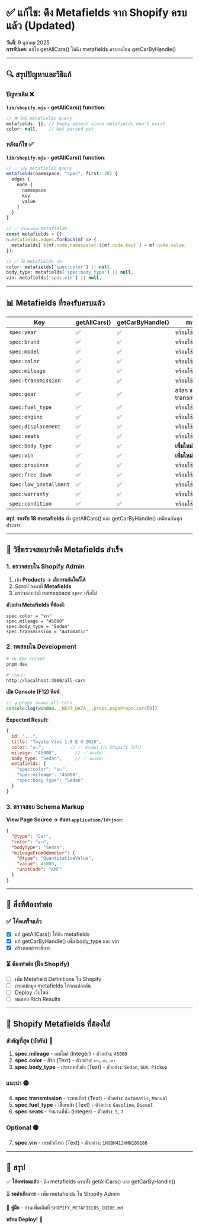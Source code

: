 # ✅ แก้ไข: ดึง Metafields จาก Shopify ครบแล้ว (Updated)

**วันที่**: 9 ตุลาคม 2025  
**การอัปเดต**: แก้ไข getAllCars() ให้ดึง metafields ครบเหมือน getCarByHandle()

---

## 🔍 สรุปปัญหาและวิธีแก้

### ปัญหาเดิม ❌

**`lib/shopify.mjs` - getAllCars() function**:
```javascript
// ❌ ไม่มี metafields query
metafields: {}, // Empty object since metafields don't exist
color: null,    // Not parsed yet
```

### หลังแก้ไข ✅

**`lib/shopify.mjs` - getAllCars() function**:
```javascript
// ✅ เพิ่ม metafields query
metafields(namespace: "spec", first: 20) {
  edges {
    node {
      namespace
      key
      value
    }
  }
}

// ✅ ประมวลผล metafields
const metafields = {};
n.metafields.edges.forEach(mf => {
  metafields[`${mf.node.namespace}:${mf.node.key}`] = mf.node.value;
});

// ✅ ใช้ metafields จริง
color: metafields['spec:color'] || null,
body_type: metafields['spec:body_type'] || null,
vin: metafields['spec:vin'] || null,
```

---

## 📊 Metafields ที่รองรับครบแล้ว

| Key | getAllCars() | getCarByHandle() | สถานะ |
|-----|--------------|------------------|--------|
| `spec:year` | ✅ | ✅ | พร้อมใช้ |
| `spec:brand` | ✅ | ✅ | พร้อมใช้ |
| `spec:model` | ✅ | ✅ | พร้อมใช้ |
| `spec:color` | ✅ | ✅ | พร้อมใช้ |
| `spec:mileage` | ✅ | ✅ | พร้อมใช้ |
| `spec:transmission` | ✅ | ✅ | พร้อมใช้ |
| `spec:gear` | ✅ | ✅ | alias ของ transmission |
| `spec:fuel_type` | ✅ | ✅ | พร้อมใช้ |
| `spec:engine` | ✅ | ✅ | พร้อมใช้ |
| `spec:displacement` | ✅ | ✅ | พร้อมใช้ |
| `spec:seats` | ✅ | ✅ | พร้อมใช้ |
| `spec:body_type` | ✅ | ✅ | **เพิ่มใหม่** |
| `spec:vin` | ✅ | ✅ | **เพิ่มใหม่** |
| `spec:province` | ✅ | ✅ | พร้อมใช้ |
| `spec:free_down` | ✅ | ✅ | พร้อมใช้ |
| `spec:low_installment` | ✅ | ✅ | พร้อมใช้ |
| `spec:warranty` | ✅ | ✅ | พร้อมใช้ |
| `spec:condition` | ✅ | ✅ | พร้อมใช้ |

**สรุป**: **รองรับ 18 metafields** ทั้ง getAllCars() และ getCarByHandle() เหมือนกันทุกประการ

---

## 🎯 วิธีตรวจสอบว่าดึง Metafields สำเร็จ

### 1. ตรวจสอบใน Shopify Admin

1. เข้า **Products → เลือกรถคันใดก็ได้**
2. Scroll ลงมาที่ **Metafields**
3. ตรวจสอบว่ามี namespace `spec` หรือไม่

**ตัวอย่าง Metafields ที่ต้องมี**:
```
spec.color = "ขาว"
spec.mileage = "45000"
spec.body_type = "Sedan"
spec.transmission = "Automatic"
```

### 2. ทดสอบใน Development

```bash
# รัน dev server
pnpm dev

# เปิดหน้า
http://localhost:3000/all-cars
```

**เปิด Console (F12) พิมพ์**:
```javascript
// ดู props ของหน้า all-cars
console.log(window.__NEXT_DATA__.props.pageProps.cars[0])
```

**Expected Result**:
```javascript
{
  id: "...",
  title: "Toyota Vios 1.5 E ปี 2016",
  color: "ขาว",          // ✅ ต้องมีค่า (ถ้า Shopify ใส่ไว้)
  mileage: "45000",       // ✅ ต้องมีค่า
  body_type: "Sedan",     // ✅ ต้องมีค่า
  metafields: {
    "spec:color": "ขาว",
    "spec:mileage": "45000",
    "spec:body_type": "Sedan"
  }
}
```

### 3. ตรวจสอบ Schema Markup

**View Page Source → ค้นหา `application/ld+json`**:

```json
{
  "@type": "Car",
  "color": "ขาว",
  "bodyType": "Sedan",
  "mileageFromOdometer": {
    "@type": "QuantitativeValue",
    "value": 45000,
    "unitCode": "KMT"
  }
}
```

---

## 🚀 สิ่งที่ต้องทำต่อ

### ✅ โค้ดเสร็จแล้ว

- [x] แก้ getAllCars() ให้ดึง metafields
- [x] แก้ getCarByHandle() เพิ่ม body_type และ vin
- [x] สร้างเอกสารอธิบาย

### ⏳ ต้องทำต่อ (ฝั่ง Shopify)

- [ ] เพิ่ม Metafield Definitions ใน Shopify
- [ ] กรอกข้อมูล metafields ให้รถแต่ละคัน
- [ ] Deploy เว็บไซต์
- [ ] ทดสอบ Rich Results

---

## 📝 Shopify Metafields ที่ต้องใส่

### สำคัญที่สุด (บังคับ) 🔴

1. **spec.mileage** - เลขไมล์ (Integer) - ตัวอย่าง: `45000`
2. **spec.color** - สีรถ (Text) - ตัวอย่าง: `ขาว`, `ดำ`, `เทา`
3. **spec.body_type** - ประเภทตัวถัง (Text) - ตัวอย่าง: `Sedan`, `SUV`, `Pickup`

### แนะนำ 🟡

4. **spec.transmission** - ระบบเกียร์ (Text) - ตัวอย่าง: `Automatic`, `Manual`
5. **spec.fuel_type** - เชื้อเพลิง (Text) - ตัวอย่าง: `Gasoline`, `Diesel`
6. **spec.seats** - จำนวนที่นั่ง (Integer) - ตัวอย่าง: `5`, `7`

### Optional 🟢

7. **spec.vin** - เลขตัวถังรถ (Text) - ตัวอย่าง: `1HGBH41JXMN109186`

---

## 🎉 สรุป

✅ **โค้ดพร้อมแล้ว** - ดึง metafields ครบทั้ง getAllCars() และ getCarByHandle()

⏳ **รอดำเนินการ** - เพิ่ม metafields ใน Shopify Admin

📖 **คู่มือ** - อ่านเพิ่มเติมที่ `SHOPIFY_METAFIELDS_GUIDE.md`

**พร้อม Deploy!** 🚀
